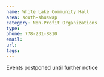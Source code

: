 ```yaml
---
name: White Lake Community Hall
area: south-shuswap
category: Non-Profit Organizations
type: 
phone: 778-231-8810
email: 
url: 
tags:
---
```


Events postponed until further notice